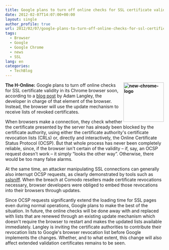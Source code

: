 ```yaml
---
title: Google plans to turn off online checks for SSL certificate validity
date: 2012-02-07T14:07:00+00:00
layout: single
author_profile: true
url: 2012/02/07/google-plans-to-turn-off-online-checks-for-ssl-certificate-validity/
tags:
  - Browser
  - Google
  - Google Chrome
  - news
  - SSL
lang: en
categories: 
  - TechBlog
---
```

**[<img title="new-chrome-logo" border="0" alt="new-chrome-logo" align="right" src="http://lh4.ggpht.com/-EZg5DtyTaQo/TzEpHdSxRbI/AAAAAAAAEhw/yr9BGtBjzNU/new-chrome-logo_thumb%25255B1%25255D.png?imgmax=800" width="128" height="125" />](http://lh3.ggpht.com/-psxG5t21KGw/TzEo4Qx435I/AAAAAAAAEho/1lsmsL3CQAo/s1600-h/new-chrome-logo%25255B3%25255D.png)The H-Online:** Google plans to turn off online checks for SSL certificate validity in its Chrome browser soon, according to a [blog post](http://www.imperialviolet.org/2012/02/05/crlsets.html) by Adam Langley, the developer in charge of that element of the browser. Instead, the browser will use the update mechanism to receive lists of revoked certificates. 

When browsers make a connection, they check whether the certificate presented by the server has already been blocked by the certificate authority, using either the certificate authority's certificate revocation lists (CRLs) or, directly and interactively, the Online Certificate Status Protocol (OCSP). But that whole process has never been completely reliable, since, if the browser isn't certain of the validity – if, say, an OCSP request doesn't work – it simply “looks the other way”. Otherwise, there would be too many false alarms. 

At the same time, an attacker manipulating SSL connections can generally also interrupt OCSP requests, as clearly demonstrated by tools such as [sslsniff](http://www.thoughtcrime.org/software/sslsniff/). When the breach at Comodo resellers made certificate revocations necessary, browser developers were obliged to embed those revocations into their browsers through updates. 

Since OCSP requests significantly extend the loading time for SSL pages even during normal operations, Google plans to make the best of the situation. In future, the online checks will be done away with and replaced with lists that are renewed through an existing update mechanism which doesn't require the browser to restart and makes the updated lists available immediately. Langley is inviting the certificate authorities to contribute their revocation lists to Google's browser revocation list before Google implements the changes. Whether, and to what extent, this change will also affect extended validation certificates remains to be seen.